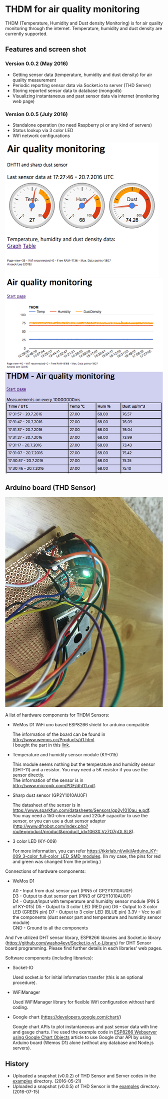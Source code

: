 # THDM for air quality monitoring

THDM (Temperature, Humidity and Dust density Monitoring) is for air quality monitoring through the internet. Temperature, humidity and dust density are currently supported.

## Features and screen shot

### Version 0.0.2 (May 2016)
* Getting sensor data (temperature, humidity and dust density) for air quality measurement
* Periodic reporting sensor data via Socket.io to server (THD Server)
* Storing reported sensor data to database (mongodb)
* Visualizing instantaneous and past sensor data via internet (monitoring web page)

### Version 0.0.5 (July 2016)
* Standalone operation (no need Raspberry pi or any kind of servers)
* Status lookup via 3 color LED
* Wifi network configurations

![THD web page](/images/thd_webpage_v005_1.png "Main Page")
![THD web page - Graph](/images/thd_webpage_v005_2.png "Graph")
![THD web page - Table](/images/thd_webpage_v005_3.png "Table")

## Arduino board (THD Sensor)

![THD sensor](/images/thd_sensor_v005.JPG)

A list of hardware components for THDM Sensors:

* WeMos D1 WiFi uno based ESP8266 shield for arduino compatible

  The information of the board can be found in http://www.wemos.cc/Products/d1.html.  
  I bought the part in this [link](http://www.aliexpress.com/snapshot/7611008261.html?orderId=74819981106270).  

* Temperature and humidity sensor module (KY-015)

  This module seems nothing but the temperature and humidity sensor (DHT-11) and a resistor. You may need a 5K resistor if you use the sensor directly.  
  The information of the sensor is in http://www.micropik.com/PDF/dht11.pdf.

* Sharp dust sensor (GP2Y1010AU0F)

  The datasheet of the sensor is in https://www.sparkfun.com/datasheets/Sensors/gp2y1010au_e.pdf.  
  You may need a 150-ohm resistor and 220uF capacitor to use the sensor, or you can use a dust sensor adapter (http://www.dfrobot.com/index.php?route=product/product&product_id=1063#.Vz7O7pOLSL8).
  
* 3 color LED (KY-009)

  For more information, you can refer https://tkkrlab.nl/wiki/Arduino_KY-009_3-color_full-color_LED_SMD_modules.
  (In my case, the pins for red and green was changed from the printing.)

Connections of hardware components:

* WeMos D1

  A0 - Input from dust sensor part (PIN5 of GP2Y1010AU0F)  
  D3 - Output to dust sensor part (PIN3 of GP2Y1010AU0F)  
  D4 - Output/input with temperature and humidity sensor module (PIN S of KY-015)
  D5 - Output to 3 color LED (RED pin)
  D6 - Output to 3 color LED (GREEN pin)
  D7 - Output to 3 color LED (BLUE pin)
  3.3V - Vcc to all the components (dust sensor part and temperature and humidity sensor module)  
  GND - Ground to all the components

And I've utilized DHT sensor library, ESP8266 libraries and Socket.io library (https://github.com/washo4evr/Socket.io-v1.x-Library) for DHT Sensor board programming. Please find further details in each libraries' web pages.

Software components (including libraries):

* Socket-IO

  Used socket.io for initial information transfer (this is an optional procedure).
  
* WiFiManager

  Used WiFiManager library for flexible Wifi configuration without hard coding.
  
* Google chart (https://developers.google.com/chart/)

  Google chart APIs to plot instantaneous and past sensor data with line and gauge charts. I've used the example code in [ESP8266 Webserver using Google Chart Objects](http://www.esp8266.com/viewtopic.php?f=29&t=3229) article to use Google char API by using Arduino board (Wemos D1) alone (without any database and Node.js servers).
  

## History

* Uploaded a snapshot (v0.0.2) of THD Sensor and Server codes in the [examples](https://github.com/anseok83/thdm/tree/master/examples) directory. (2016-05-21)
* Uploaded a snapshot (v0.0.5) of THD Sensor in the [examples](https://github.com/anseok83/thdm/tree/master/examples) directory. (2016-07-15)


<br><br>


